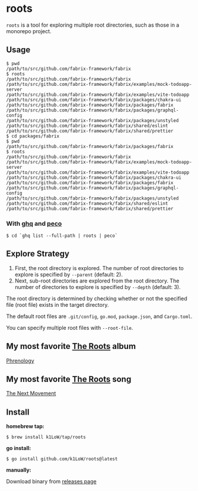 # roots

`roots` is a tool for exploring multiple root directories, such as those in a monorepo project.

## Usage

```console
$ pwd
/path/to/src/github.com/fabrix-framework/fabrix
$ roots
/path/to/src/github.com/fabrix-framework/fabrix
/path/to/src/github.com/fabrix-framework/fabrix/examples/mock-todoapp-server
/path/to/src/github.com/fabrix-framework/fabrix/examples/vite-todoapp
/path/to/src/github.com/fabrix-framework/fabrix/packages/chakra-ui
/path/to/src/github.com/fabrix-framework/fabrix/packages/fabrix
/path/to/src/github.com/fabrix-framework/fabrix/packages/graphql-config
/path/to/src/github.com/fabrix-framework/fabrix/packages/unstyled
/path/to/src/github.com/fabrix-framework/fabrix/shared/eslint
/path/to/src/github.com/fabrix-framework/fabrix/shared/prettier
$ cd packages/fabrix
$ pwd
/path/to/src/github.com/fabrix-framework/fabrix/packages/fabrix
$ roots
/path/to/src/github.com/fabrix-framework/fabrix
/path/to/src/github.com/fabrix-framework/fabrix/examples/mock-todoapp-server
/path/to/src/github.com/fabrix-framework/fabrix/examples/vite-todoapp
/path/to/src/github.com/fabrix-framework/fabrix/packages/chakra-ui
/path/to/src/github.com/fabrix-framework/fabrix/packages/fabrix
/path/to/src/github.com/fabrix-framework/fabrix/packages/graphql-config
/path/to/src/github.com/fabrix-framework/fabrix/packages/unstyled
/path/to/src/github.com/fabrix-framework/fabrix/shared/eslint
/path/to/src/github.com/fabrix-framework/fabrix/shared/prettier
```

### With [ghq](https://github.com/x-motemen/ghq) and [peco](https://github.com/peco/peco)

```console
$ cd `ghq list --full-path | roots | peco`
```

## Explore Strategy

1. First, the root directory is explored. The number of root directories to explore is specified by `--parent` (default: 2).
2. Next, sub-root directories are explored from the root directory. The number of directories to explore is specified by `--depth` (default: 3).

The root directory is determined by checking whether or not the specified file (root file) exists in the target directory.

The default root files are `.git/config`, `go.mod`, `package.json`, and `Cargo.toml`.

You can specify multiple root files with `--root-file`.

## My most favorite [The Roots](https://www.theroots.com/) album

[Phrenology](https://en.wikipedia.org/wiki/Phrenology_(album))

## My most favorite [The Roots](https://www.theroots.com/) song

[The Next Movement](https://www.youtube.com/watch?v=qm7Xt2Qsjcg)

## Install

**homebrew tap:**

```console
$ brew install k1LoW/tap/roots
```

**go install:**

```console
$ go install github.com/k1LoW/roots@latest
```

**manually:**

Download binary from [releases page](https://github.com/k1LoW/roots/releases)

